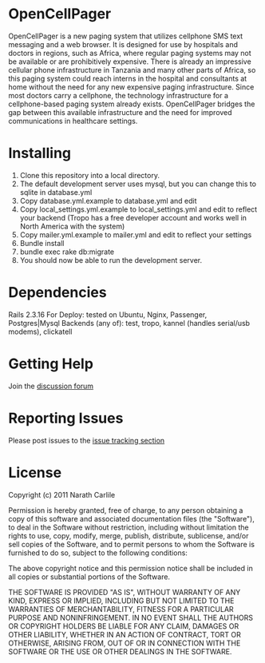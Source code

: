 OpenCellPager
=============
OpenCellPager is a new paging system that utilizes cellphone SMS text messaging and a web browser. It is designed for use by hospitals and doctors in regions, such as Africa, where regular paging systems may not be available or are prohibitively expensive. There is already an impressive cellular phone infrastructure in Tanzania and many other parts of Africa, so this paging system could reach interns in the hospital and consultants at home without the need for any new expensive paging infrastructure. Since most doctors carry a cellphone, the technology infrastructure for a cellphone-based paging system already exists. OpenCellPager bridges the gap between this available infrastructure and the need for improved communications in healthcare settings.

Installing
==========
1. Clone this repository into a local directory.
2. The default development server uses mysql, but you can change this to sqlite in database.yml
3. Copy database.yml.example to database.yml and edit
4. Copy local_settings.yml.example to local_settings.yml and edit to reflect your backend (Tropo has a free developer account and works well in North America with the system)
5. Copy mailer.yml.example to mailer.yml and edit to reflect your settings
6. Bundle install
7. bundle exec rake db:migrate
8. You should now be able to run the development server.

Dependencies
============
Rails 2.3.16
For Deploy: tested on Ubuntu, Nginx, Passenger, Postgres|Mysql
Backends (any of): test, tropo, kannel (handles serial/usb modems), clickatell

Getting Help
============
Join the [discussion forum](http://groups.google.com/group/opencellpager)

Reporting Issues
================
Please post issues to the [issue tracking section](https://github.com/narath/OpenCellPager/issues)

License
=======
Copyright (c) 2011 Narath Carlile

Permission is hereby granted, free of charge, to any person obtaining a copy of this software and associated documentation files (the "Software"), to deal in the Software without restriction, including without limitation the rights to use, copy, modify, merge, publish, distribute, sublicense, and/or sell copies of the Software, and to permit persons to whom the Software is furnished to do so, subject to the following conditions:

The above copyright notice and this permission notice shall be included in all copies or substantial portions of the Software.

THE SOFTWARE IS PROVIDED "AS IS", WITHOUT WARRANTY OF ANY KIND, EXPRESS OR IMPLIED, INCLUDING BUT NOT LIMITED TO THE WARRANTIES OF MERCHANTABILITY, FITNESS FOR A PARTICULAR PURPOSE AND NONINFRINGEMENT. IN NO EVENT SHALL THE AUTHORS OR COPYRIGHT HOLDERS BE LIABLE FOR ANY CLAIM, DAMAGES OR OTHER LIABILITY, WHETHER IN AN ACTION OF CONTRACT, TORT OR OTHERWISE, ARISING FROM, OUT OF OR IN CONNECTION WITH THE SOFTWARE OR THE USE OR OTHER DEALINGS IN THE SOFTWARE.



